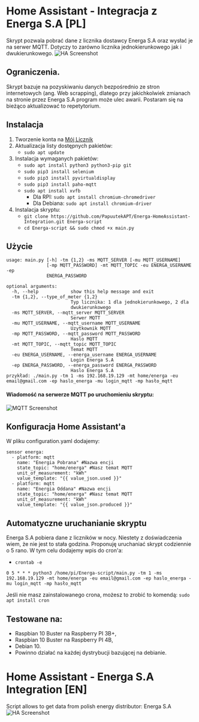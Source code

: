 # Home Assistant - Integracja z Energa S.A [PL]
Skrypt pozwala pobrać dane z licznika dostawcy Energa S.A oraz wysłać je na serwer MQTT. Dotyczy to zarówno licznika jednokierunkowego jak i dwukierunkowego.
![HA Screenshot](https://papuutekapt.github.io/assets/Energa-HomeAssistant-Integration/ha.png)
## Ograniczenia.
Skrypt bazuje na pozyskiwaniu danych bezpośrednio ze stron internetowych (ang. Web scrapping), dlatego przy jakichkolwiek zmianach na stronie przez Energa S.A program może ulec awarii. Postaram się na bieżąco aktualizować to repetytorium.
## Instalacja
1. Tworzenie konta na [Mój Licznik](https://mojlicznik.energa-operator.pl)
2. Aktualizacja listy dostępnych pakietów:
    * `sudo apt update`
3. Instalacja wymaganych pakietów:
    * `sudo apt install python3 python3-pip git`
    * `sudo pip3 install selenium`
    * `sudo pip3 install pyvirtualdisplay`
    * `sudo pip3 install paho-mqtt`
    * `sudo apt install xvfb`
        * Dla RPI: `sudo apt install chromium-chromedriver`
        * Dla Debiana: `sudo apt install chromium-driver`
4. Instalacja skryptu:
    * `git clone https://github.com/PapuutekAPT/Energa-HomeAssistant-Integration.git Energa-script `
    * `cd Energa-script && sudo chmod +x main.py`
## Użycie
```
usage: main.py [-h] -tm {1,2} -ms MQTT_SERVER [-mu MQTT_USERNAME]
               [-mp MQTT_PASSWORD] -mt MQTT_TOPIC -eu ENERGA_USERNAME -ep
               ENERGA_PASSWORD

optional arguments:
  -h, --help            show this help message and exit
  -tm {1,2}, --type_of_meter {1,2}
                        Typ licznika: 1 dla jednokierunkowego, 2 dla
                        dwukierunkowego
  -ms MQTT_SERVER, --mqtt_server MQTT_SERVER
                        Serwer MQTT
  -mu MQTT_USERNAME, --mqtt_username MQTT_USERNAME
                        Uzytkownik MQTT
  -mp MQTT_PASSWORD, --mqtt_password MQTT_PASSWORD
                        Haslo MQTT
  -mt MQTT_TOPIC, --mqtt_topic MQTT_TOPIC
                        Temat MQTT
  -eu ENERGA_USERNAME, --energa_username ENERGA_USERNAME
                        Login Energa S.A
  -ep ENERGA_PASSWORD, --energa_password ENERGA_PASSWORD
                        Haslo Energa S.A
przykład: ./main.py -tm 1 -ms 192.168.19.129 -mt home/energa -eu email@gmail.com -ep haslo_energa -mu login_mqtt -mp hasło_mqtt
```
#### Wiadomość na serwerze MQTT po uruchomieniu skryptu:
![MQTT Screenshot](https://papuutekapt.github.io/assets/Energa-HomeAssistant-Integration/mqtt.png)
## Konfiguracja Home Assistant'a
W pliku configuration.yaml dodajemy:
```
sensor energa:
  - platform: mqtt
    name: "Energia Pobrana" #Nazwa encji
    state_topic: "home/energa" #Nasz temat MQTT
    unit_of_measurement: "kWh"
    value_template: "{{ value_json.used }}"
  - platform: mqtt
    name: "Energia Oddana" #Nazwa encji
    state_topic: "home/energa" #Nasz temat MQTT
    unit_of_measurement: "kWh" 
    value_template: "{{ value_json.produced }}"
```
## Automatyczne uruchanianie skryptu
Energa S.A pobiera dane z liczników w nocy. Niestety z doświadczenia wiem, że nie jest to stała godzina. Proponuję uruchaniać skrypt codziennie o 5 rano.
W tym celu dodajemy wpis do cron'a:
* `crontab -e`
```
0 5 * * * python3 /home/pi/Energa-script/main.py -tm 1 -ms 192.168.19.129 -mt home/energa -eu email@gmail.com -ep haslo_energa -mu login_mqtt -mp hasło_mqtt
```
Jeśli nie masz zainstalowanego crona, możesz to zrobić to komendą: `sudo apt install cron`
## Testowane na:
* Raspbian 10 Buster na Raspberry PI 3B+,
* Raspbian 10 Buster na Raspberry PI 4B,
* Debian 10.
* Powinno działać na każdej dystrybucji bazującej na debianie.
# Home Assistant - Energa S.A Integration [EN]
Script allows to get data from polish energy distributor: Energa S.A
![HA Screenshot](https://papuutekapt.github.io/assets/Energa-HomeAssistant-Integration/ha.png)